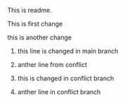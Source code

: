This is readme.

This is first change

this is another change


1. this line is changed in main branch
2. anther line from conflict

3. this is changed in conflict branch
4. anther line in conflict branch
